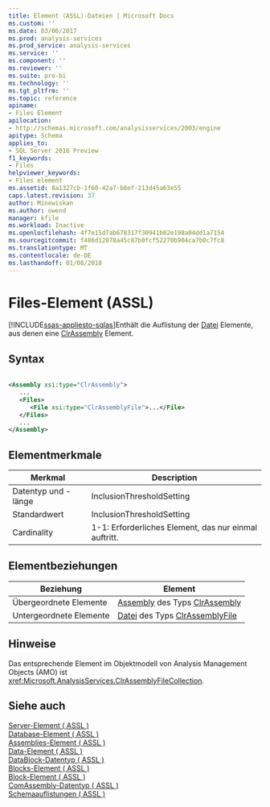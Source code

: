 ```yaml
---
title: Element (ASSL)-Dateien | Microsoft Docs
ms.custom: ''
ms.date: 03/06/2017
ms.prod: analysis-services
ms.prod_service: analysis-services
ms.service: ''
ms.component: ''
ms.reviewer: ''
ms.suite: pro-bi
ms.technology: ''
ms.tgt_pltfrm: ''
ms.topic: reference
apiname:
- Files Element
apilocation:
- http://schemas.microsoft.com/analysisservices/2003/engine
apitype: Schema
applies_to:
- SQL Server 2016 Preview
f1_keywords:
- Files
helpviewer_keywords:
- Files element
ms.assetid: 8a1327cb-1f60-42a7-b8ef-213d45a63e55
caps.latest.revision: 37
author: Minewiskan
ms.author: owend
manager: kfile
ms.workload: Inactive
ms.openlocfilehash: 4f7e15d7ab678317f30941b02e198a04dd1a7154
ms.sourcegitcommit: f486d12078a45c87b0fcf52270b904ca7b0c7fc8
ms.translationtype: MT
ms.contentlocale: de-DE
ms.lasthandoff: 01/08/2018
---
```

# <a name="files-element-assl"></a>Files-Element (ASSL)
[!INCLUDE[ssas-appliesto-sqlas](../../../includes/ssas-appliesto-sqlas.md)]Enthält die Auflistung der [Datei](../../../analysis-services/scripting/objects/file-element-assl.md) Elemente, aus denen eine [ClrAssembly](../../../analysis-services/scripting/data-type/clrassembly-data-type-assl.md) Element.  
  
## <a name="syntax"></a>Syntax  
  
```xml  
  
<Assembly xsi:type="ClrAssembly">  
   ...  
   <Files>  
      <File xsi:type="ClrAssemblyFile">...</File>  
   </Files>  
   ...  
</Assembly>  
```  
  
## <a name="element-characteristics"></a>Elementmerkmale  
  
|Merkmal|Description|  
|--------------------|-----------------|  
|Datentyp und -länge|InclusionThresholdSetting|  
|Standardwert|InclusionThresholdSetting|  
|Cardinality|1-1: Erforderliches Element, das nur einmal auftritt.|  
  
## <a name="element-relationships"></a>Elementbeziehungen  
  
|Beziehung|Element|  
|------------------|-------------|  
|Übergeordnete Elemente|[Assembly](../../../analysis-services/scripting/objects/assembly-element-assl.md) des Typs [ClrAssembly](../../../analysis-services/scripting/data-type/clrassembly-data-type-assl.md)|  
|Untergeordnete Elemente|[Datei](../../../analysis-services/scripting/objects/file-element-assl.md) des Typs [ClrAssemblyFile](../../../analysis-services/scripting/data-type/clrassemblyfile-data-type-assl.md)|  
  
## <a name="remarks"></a>Hinweise  
 Das entsprechende Element im Objektmodell von Analysis Management Objects (AMO) ist <xref:Microsoft.AnalysisServices.ClrAssemblyFileCollection>.  
  
## <a name="see-also"></a>Siehe auch  
 [Server-Element &#40; ASSL &#41;](../../../analysis-services/scripting/objects/server-element-assl.md)   
 [Database-Element &#40; ASSL &#41;](../../../analysis-services/scripting/objects/database-element-assl.md)   
 [Assemblies-Element &#40; ASSL &#41;](../../../analysis-services/scripting/collections/assemblies-element-assl.md)   
 [Data-Element &#40; ASSL &#41;](../../../analysis-services/scripting/objects/data-element-assl.md)   
 [DataBlock-Datentyp &#40; ASSL &#41;](../../../analysis-services/scripting/data-type/datablock-data-type-assl.md)   
 [Blocks-Element &#40; ASSL &#41;](../../../analysis-services/scripting/collections/blocks-element-assl.md)   
 [Block-Element &#40; ASSL &#41;](../../../analysis-services/scripting/objects/block-element-assl.md)   
 [ComAssembly-Datentyp &#40; ASSL &#41;](../../../analysis-services/scripting/data-type/comassembly-data-type-assl.md)   
 [Schemaauflistungen &#40; ASSL &#41;](../../../analysis-services/scripting/collections/collections-assl.md)  
  
  
